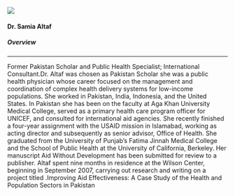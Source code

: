 [![](https://giki.edu.pk/wp-content/uploads/2025/05/samia1-233x300.jpg)](https://giki.edu.pk/wp-content/uploads/2025/05/samia1.jpg)
#### Dr. Samia Altaf
##### Overview
* * *
Former Pakistan Scholar and Public Health Specialist; International Consultant.Dr. Altaf was chosen as Pakistan Scholar she was a public health physician whose career focused on the management and coordination of complex health delivery systems for low-income populations. She worked in Pakistan, India, Indonesia, and the United States. In Pakistan she has been on the faculty at Aga Khan University Medical College, served as a primary health care program officer for UNICEF, and consulted for international aid agencies. She recently finished a four-year assignment with the USAID mission in Islamabad, working as acting director and subsequently as senior advisor, Office of Health. She graduated from the University of Punjab’s Fatima Jinnah Medical College and the School of Public Health at the University of California, Berkeley. Her manuscript Aid Without Development has been submitted for review to a publisher. Altaf spent nine months in residence at the Wilson Center, beginning in September 2007, carrying out research and writing on a project titled .Improving Aid Effectiveness: A Case Study of the Health and Population Sectors in Pakistan
